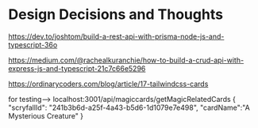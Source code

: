 # Design Decisions and Thoughts


https://dev.to/joshtom/build-a-rest-api-with-prisma-node-js-and-typescript-36o

https://medium.com/@rachealkuranchie/how-to-build-a-crud-api-with-express-js-and-typescript-21c7c66e5296

https://ordinarycoders.com/blog/article/17-tailwindcss-cards

for testing-->
localhost:3001/api/magiccards/getMagicRelatedCards
{
    "scryfallId": "241b3b6d-a25f-4a43-b5d6-1d1079e7e498",
    "cardName":"A Mysterious Creature"
}